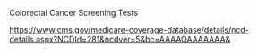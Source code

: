 Colorectal Cancer Screening Tests

https://www.cms.gov/medicare-coverage-database/details/ncd-details.aspx?NCDId=281&ncdver=5&bc=AAAAQAAAAAAA&
